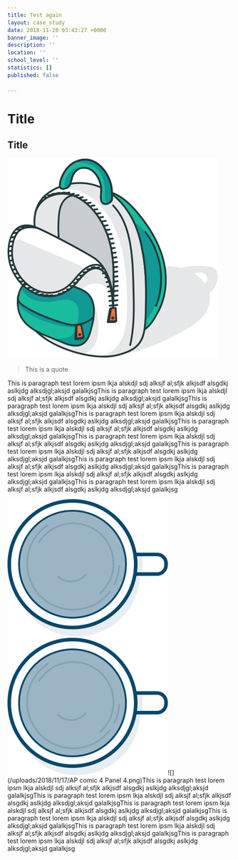 ```yaml
---
title: Test again
layout: case_study
date: 2018-11-20 03:43:27 +0000
banner_image: ''
description: ''
location: ''
school_level: ''
statistics: []
published: false

---
```

# Title

## Title

![](/uploads/2018/11/19/backpack_open..svg)

> This is a quote

This is  paragraph test lorem ipsm lkja alskdjl sdj alksjf al;sfjk alkjsdf alsgdkj aslkjdg alksdjgl;aksjd galalkjsgThis is  paragraph test lorem ipsm lkja alskdjl sdj alksjf al;sfjk alkjsdf alsgdkj aslkjdg alksdjgl;aksjd galalkjsgThis is  paragraph test lorem ipsm lkja alskdjl sdj alksjf al;sfjk alkjsdf alsgdkj aslkjdg alksdjgl;aksjd galalkjsgThis is  paragraph test lorem ipsm lkja alskdjl sdj alksjf al;sfjk alkjsdf alsgdkj aslkjdg alksdjgl;aksjd galalkjsgThis is  paragraph test lorem ipsm lkja alskdjl sdj alksjf al;sfjk alkjsdf alsgdkj aslkjdg alksdjgl;aksjd galalkjsgThis is  paragraph test lorem ipsm lkja alskdjl sdj alksjf al;sfjk alkjsdf alsgdkj aslkjdg alksdjgl;aksjd galalkjsgThis is  paragraph test lorem ipsm lkja alskdjl sdj alksjf al;sfjk alkjsdf alsgdkj aslkjdg alksdjgl;aksjd galalkjsgThis is  paragraph test lorem ipsm lkja alskdjl sdj alksjf al;sfjk alkjsdf alsgdkj aslkjdg alksdjgl;aksjd galalkjsgThis is  paragraph test lorem ipsm lkja alskdjl sdj alksjf al;sfjk alkjsdf alsgdkj aslkjdg alksdjgl;aksjd galalkjsgThis is  paragraph test lorem ipsm lkja alskdjl sdj alksjf al;sfjk alkjsdf alsgdkj aslkjdg alksdjgl;aksjd galalkjsg

![](/uploads/2018/11/19/coffee.svg)![](/uploads/2018/11/19/coffee.svg)![](/uploads/2018/11/17/AP comic 4 Panel 4.png)This is  paragraph test lorem ipsm lkja alskdjl sdj alksjf al;sfjk alkjsdf alsgdkj aslkjdg alksdjgl;aksjd galalkjsgThis is  paragraph test lorem ipsm lkja alskdjl sdj alksjf al;sfjk alkjsdf alsgdkj aslkjdg alksdjgl;aksjd galalkjsgThis is  paragraph test lorem ipsm lkja alskdjl sdj alksjf al;sfjk alkjsdf alsgdkj aslkjdg alksdjgl;aksjd galalkjsgThis is  paragraph test lorem ipsm lkja alskdjl sdj alksjf al;sfjk alkjsdf alsgdkj aslkjdg alksdjgl;aksjd galalkjsgThis is  paragraph test lorem ipsm lkja alskdjl sdj alksjf al;sfjk alkjsdf alsgdkj aslkjdg alksdjgl;aksjd galalkjsgThis is  paragraph test lorem ipsm lkja alskdjl sdj alksjf al;sfjk alkjsdf alsgdkj aslkjdg alksdjgl;aksjd galalkjsg